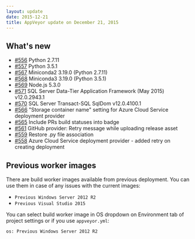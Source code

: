 ```yaml
---
layout: update
date: 2015-12-21
title: AppVeyor update on December 21, 2015
---
```


## What's new

* [#556](https://github.com/appveyor/ci/issues/556) Python 2.7.11
* [#557](https://github.com/appveyor/ci/issues/557) Python 3.5.1
* [#567](https://github.com/appveyor/ci/issues/567) Miniconda2 3.19.0 (Python 2.7.11)
* [#568](https://github.com/appveyor/ci/issues/568) Miniconda3 3.19.0 (Python 3.5.1)
* [#569](https://github.com/appveyor/ci/issues/569) Node.js 5.3.0
* [#571](https://github.com/appveyor/ci/issues/571) SQL Server Data-Tier Application Framework (May 2015) v12.0.2943.1
* [#570](https://github.com/appveyor/ci/issues/570) SQL Server Transact-SQL SqlDom v12.0.4100.1
* [#566](https://github.com/appveyor/ci/issues/566) "Storage container name" setting for Azure Cloud Service deployment provider
* [#565](https://github.com/appveyor/ci/issues/565) Include PRs build statuses into badge
* [#561](https://github.com/appveyor/ci/issues/561) GitHub provider: Retry message while uploading release asset
* [#559](https://github.com/appveyor/ci/issues/559) Restore .py file association
* [#558](https://github.com/appveyor/ci/issues/558) Azure Cloud Service deployment provider - added retry on creating deployment

## Previous worker images

There are build worker images available from previous deployment. You can use them in case of any issues with the current images:

- `Previous Windows Server 2012 R2`
- `Previous Visual Studio 2015`

You can select build worker image in OS dropdown on Environment tab of project settings or if you use `appveyor.yml`:

    os: Previous Windows Server 2012 R2